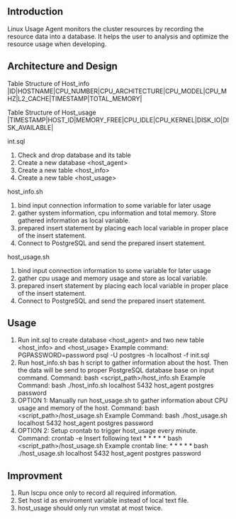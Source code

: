 ﻿
## Introduction
Linux Usage Agent monitors the cluster resources by recording the resource data into a database. It helps the user to analysis and optimize the resource usage when developing. 

## Architecture and Design

Table Structure of Host_info 
|ID|HOSTNAME|CPU_NUMBER|CPU_ARCHITECTURE|CPU_MODEL|CPU_MHZ|L2_CACHE|TIMESTAMP|TOTAL_MEMORY|

Table Structure of Host_usage
|TIMESTAMP|HOST_ID|MEMORY_FREE|CPU_IDLE|CPU_KERNEL|DISK_IO|DISK_AVAILABLE|

int.sql
1) Check and drop database and its table
2) Create a new database <host_agent>
3) Create a new table <host_info>
4) Create a new table <host_usage>

host_info.sh
1) bind input connection information to some variable for later usage
2) gather system information, cpu information and total memory. Store gathered information as local variable.
3) prepared insert statement by placing each local variable in proper place of the insert statement.
4) Connect to PostgreSQL and send the prepared insert statement.

host_usage.sh
1) bind input connection information to some variable for later usage
2) gather cpu usage and memory usage and store as local variable.
3) prepared insert statement by placing each local variable in proper place of the insert statement.
4) Connect to PostgreSQL and send the prepared insert statement.

## Usage
1) Run init.sql to create database <host_agent> and two new table <host_info> and <host_usage>
	Example command: PGPASSWORD=password psql -U postgres -h localhost -f init.sql
2) Run host_info.sh bas
h script to gather information about the host. Then the data will be send to proper PostgreSQL database base on input command.
	Command: bash <script_path>/host_info.sh <hostname> <port> <database name> <username> <password>
	Example Command: bash ./host_info.sh localhost 5432 host_agent postgres password
3) OPTION 1: Manually run host_usage.sh to gather information about CPU usage and memory of the host.
	Command: bash <script_path>/host_usage.sh <hostname> <port> <database name> <username> <password>
	Example Command: bash ./host_usage.sh localhost 5432 host_agent postgres password
4) OPTION 2: Setup crontab to trigger host_usage every minute.
	Command: 	crontab -e
			Insert following text
			* * * * * bash <script_path>/host_usage.sh <hostname> <port> <database name> <username> <password>
	Example crontab line: * * * * * bash ./host_usage.sh localhost 5432 host_agent postgres password

## Improvment
1) Run lscpu once only to record all required information.
2) Set host id as enviroment variable instead of local text file.
3) host_usage should only run vmstat at most twice.

